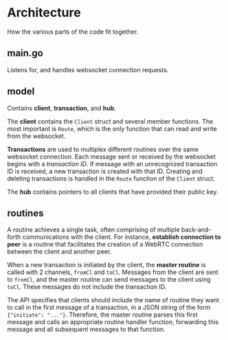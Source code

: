 # Architecture

How the various parts of the code fit together.

## main.go

Listens for, and handles websocket connection requests.

## model

Contains **client**, **transaction**, and **hub**.

The **client** contains the `Client` struct and several member functions. The most important is `Route`, which is the only function that can read and write from the websocket.

**Transactions** are used to multiplex different routines over the same websocket connection. Each message sent or received by the websocket begins with a *transaction ID*. If message with an unrecognized transaction ID is received, a new transaction is created with that ID. Creating and deleting transactions is handled in the `Route` function of the `Client` struct.

The **hub** contains pointers to all clients that have provided their public key.

## routines

A routine achieves a single task, often comprising of multiple back-and-forth communications with the client. For instance, **establish connection to peer** is a routine that facilitates the creation of a WebRTC connection between the client and another peer.

When a new transaction is initiated by the client, the **master routine** is called with 2 channels, `fromCl` and `toCl`. Messages from the client are sent to `fromCl`, and the master routine can send messages to the client using `toCl`. These messages do not include the transaction ID.

The API specifies that clients should include the name of routine they want to call in the first message of a transaction, in a JSON string of the form `{"initiate": "..."}`. Therefore, the master routine parses this first message and calls an appropriate routine handler function, forwarding this message and all subsequent messages to that function.